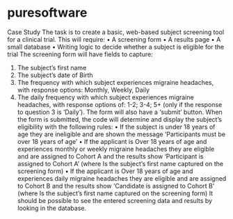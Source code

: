 # puresoftware

Case Study
The task is to create a basic, web-based subject screening tool for a clinical trial.
This will require:
• A screening form
• A results page
• A small database
• Writing logic to decide whether a subject is eligible for the trial
The screening form will have fields to capture:
1. The subject’s first name
2. The subject’s date of Birth
3. The frequency with which subject experiences migraine headaches, with response options:
Monthly, Weekly, Daily
4. The daily frequency with which subject experiences migraine headaches, with response
options of: 1-2; 3-4; 5+ (only if the response to question 3 is ‘Daily’).
The form will also have a ‘submit’ button. When the form is submitted, the code will determine and
display the subject’s eligibility with the following rules:
• If the subject is under 18 years of age they are ineligible and are shown the message
‘Participants must be over 18 years of age’
• If the applicant is Over 18 years of age and experiences monthly or weekly migraine
headaches they are eligible and are assigned to Cohort A and the results show ‘Participant
<name> is assigned to Cohort A’ (where <name> Is the subject’s first name captured on the
screening form)
• If the applicant is Over 18 years of age and experiences daily migraine headaches they are
eligible and are assigned to Cohort B and the results show ‘Candidate <name> is assigned to
Cohort B’ (where <name> Is the subject’s first name captured on the screening form)
It should be possible to see the entered screening data and results by looking in the database.
